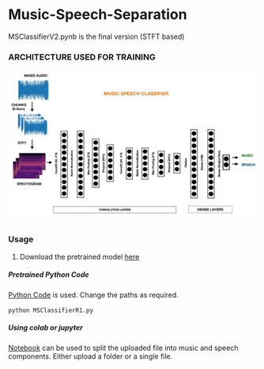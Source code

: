 # Music-Speech-Separation


MSClassifierV2.pynb is the final version (STFT based)

### ARCHITECTURE USED FOR TRAINING

![MusicSpeechClassifier](MusicSpeechClassifier.jpg)


### Usage

1. Download the pretrained model [here](https://drive.google.com/file/d/1-8ghpk711viQxyKR-acVk0_ZRrV7-hd4/view?usp=sharing)

##### Pretrained Python Code

[Python Code](MSClassifierR1.py) is used. Change the paths as required.
```
python MSClassifierR1.py
```


##### Using colab or jupyter

[Notebook](MSClassifierR1.ipynb) can be used to split the uploaded file into music and speech components. Either upload a folder or a single file.
